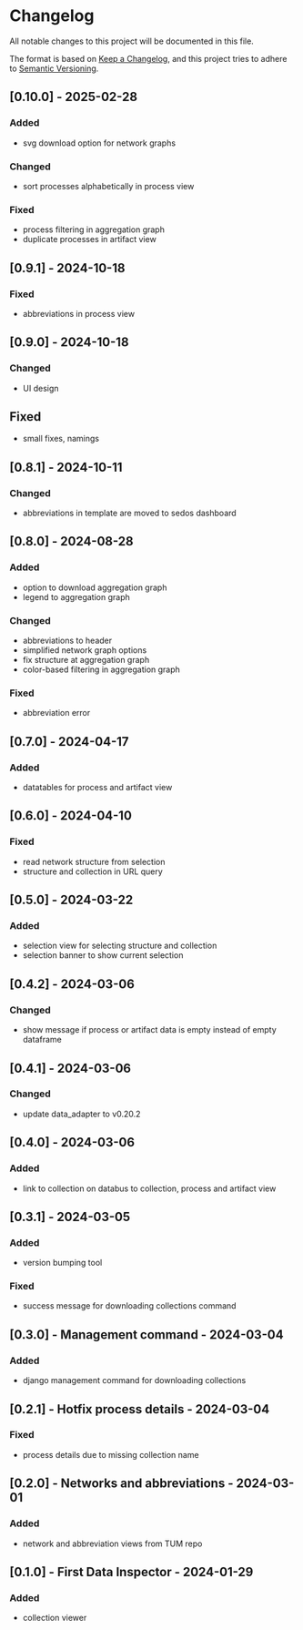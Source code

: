 # Changelog
All notable changes to this project will be documented in this file.

The format is based on [Keep a Changelog](https://keepachangelog.com/en/1.0.0/),
and this project tries to adhere to [Semantic Versioning](https://semver.org/spec/v2.0.0.html).

## [0.10.0] - 2025-02-28
### Added
- svg download option for network graphs

### Changed
- sort processes alphabetically in process view

### Fixed
- process filtering in aggregation graph
- duplicate processes in artifact view

## [0.9.1] - 2024-10-18
### Fixed
- abbreviations in process view

## [0.9.0] - 2024-10-18
### Changed
- UI design

## Fixed
- small fixes, namings

## [0.8.1] - 2024-10-11
### Changed
- abbreviations in template are moved to sedos dashboard

## [0.8.0] - 2024-08-28
### Added
- option to download aggregation graph
- legend to aggregation graph

### Changed
- abbreviations to header
- simplified network graph options
- fix structure at aggregation graph
- color-based filtering in aggregation graph

### Fixed
- abbreviation error

## [0.7.0] - 2024-04-17
### Added
- datatables for process and artifact view

## [0.6.0] - 2024-04-10
### Fixed
- read network structure from selection
- structure and collection in URL query

## [0.5.0] - 2024-03-22
### Added
- selection view for selecting structure and collection
- selection banner to show current selection

## [0.4.2] - 2024-03-06
### Changed
- show message if process or artifact data is empty instead of empty dataframe

## [0.4.1] - 2024-03-06
### Changed
- update data_adapter to v0.20.2

## [0.4.0] - 2024-03-06
### Added
- link to collection on databus to collection, process and artifact view

## [0.3.1] - 2024-03-05
### Added
- version bumping tool

### Fixed
- success message for downloading collections command

## [0.3.0] - Management command - 2024-03-04
### Added
- django management command for downloading collections

## [0.2.1] - Hotfix process details - 2024-03-04
### Fixed
- process details due to missing collection name

## [0.2.0] - Networks and abbreviations - 2024-03-01
### Added
- network and abbreviation views from TUM repo

## [0.1.0] - First Data Inspector - 2024-01-29
### Added
- collection viewer
